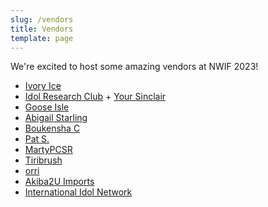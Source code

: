 ```yaml
---
slug: /vendors
title: Vendors
template: page
---
```

W﻿e're excited to host some amazing vendors at NWIF 2023!

* [Ivory Ice](https://linktr.ee/ivoryyice)
* [Idol Research Club](https://idolresearch.club/) + [Your Sinclair](https://yoursinclairart.etsy.com/)
* [Goose Isle](https://gooseisle.carrd.co/)
* [Abigail Starling](https://abigailstarling.com/store/)
* [Boukensha C](https://instagram.com/boukensha_c)
* [Pat S.](https://www.instagram.com/idolized.pat/)
* [MartyPCSR ](https://www.martypcsr.com)
* [Tiribrush](https://tiribrush.carrd.co/)
* [orri](https://0harv.carrd.co)
* [Akiba2U Imports](https://www.ebay.com/str/akiba2uelectronicsandanime)
* [International Idol Network](https://intlidol.net/)